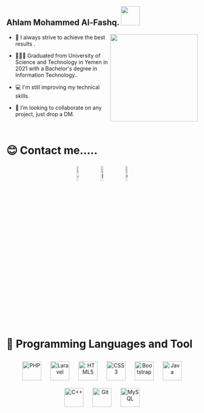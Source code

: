 <h2> Ahlam Mohammed Al-Fashq. <img src="https://media.giphy.com/media/mGcNjsfWAjY5AEZNw6/giphy.gif" width="50" width="50"></h2> 
   <img align='right' src="https://media.giphy.com/media/YPQ62IX4xd60xJDaBu/giphy.gif" width="230">
<!--  <h3 align="left"> Full stack web developer <img src="https://media.giphy.com/media/irv7qwknRUyWYqtMJL/giphy.gif" width="30">  </h3>   -->
    


- 💜 I always strive to achieve the best results .


- 👩🏻‍🎓 Graduated from University of Science and Technology in Yemen in 2021 with a Bachelor's degree in Information Technology..  
  

- 💻 I'm still improving my technical skills.
 

- 🤝 I’m looking to collaborate on any project, just drop a DM.


   
<br/>  

# 😊 Contact me..... 
<div align="center">
<a href="https://github.com/Ahlam-Mohammed"><img alt="github" width="10%" style="padding:5px" src="https://img.icons8.com/clouds/100/000000/github.png"/></a>
<a href="https://www.linkedin.com/in/ahlam-mohammed-8b5918209/"><img alt="linkedin" width="10%" style="padding:5px" src="https://img.icons8.com/clouds/100/000000/linkedin.png"/></a>
<a href="https://ahlam.m.alfashq@gmail.com" ><img alt=Gmail  width="10%" style="padding:5px" src="https://img.icons8.com/clouds/100/000000/apple-mail.png"/></a> 
</div>  
  

<br/>  


# 💜 Programming Languages and Tool
<div align="center">  

<img style="margin: 10px" src="https://profilinator.rishav.dev/skills-assets/php-original.svg" alt="PHP" height="50" />
   <img style="margin: 10px"  src="https://profilinator.rishav.dev/skills-assets/laravel-plain-wordmark.svg" alt="Laravel"  height="50" />
<img style="margin: 10px" src="https://profilinator.rishav.dev/skills-assets/html5-original-wordmark.svg" alt="HTML5" height="50" />  
<img style="margin: 10px" src="https://profilinator.rishav.dev/skills-assets/css3-original-wordmark.svg" alt="CSS3" height="50" />
<img style="margin: 10px" src="https://profilinator.rishav.dev/skills-assets/bootstrap-plain.svg" alt="Bootstrap"  height="50" />  
<img style="margin: 10px" src="https://profilinator.rishav.dev/skills-assets/java-original-wordmark.svg" alt="Java" height="50" />    
<img style="margin: 10px" src="https://profilinator.rishav.dev/skills-assets/cplusplus-original.svg" alt="C++" height="50" />   
<img style="margin: 10px" src="https://profilinator.rishav.dev/skills-assets/git-scm-icon.svg" alt="Git" height="50" />
<img style="margin: 10px" src="https://profilinator.rishav.dev/skills-assets/mysql-original-wordmark.svg" alt="MySQL" height="50" /> 
</div>
<br />
